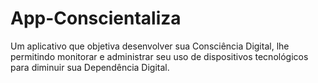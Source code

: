# App-Conscientaliza
Um aplicativo que objetiva desenvolver sua Consciência Digital, lhe permitindo monitorar e administrar seu uso de dispositivos tecnológicos para diminuir sua Dependência Digital.
